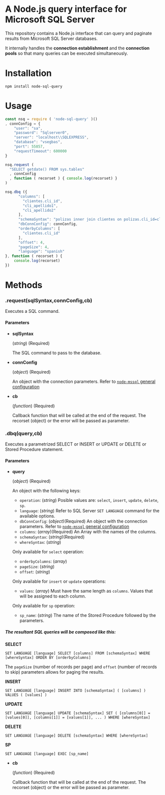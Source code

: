 # A Node.js query interface for Microsoft SQL Server

This repository contains a Node.js interface that can query and paginate results from Microsoft SQL Server databases.

It internally handles the **connection establishment** and the **connection pools** so that many queries can be executed simultaneously.

# Installation

```
npm install node-sql-query
```

# Usage

```js
const nsq = require ( 'node-sql-query' )()
, connConfig = {
    "user": "sa",
    "password": "Sqlserver0",
    "server": "localhost\\SQLEXPRESS",
    "database": "vsegbas",
    "port": 55857,
    "requestTimeout": 600000
}

nsq.request ( 
  "SELECT getdate() FROM sys.tables"
  , connConfig
  , function ( recorset ) { console.log(recorset) }
)

nsq.dbq ({
      "columns": [
        "clientes.cli_id",
        "cli_apellido1",
        "cli_apellido2"
      ],
      "schemaSyntax": "polizas inner join clientes on polizas.cli_id=clientes.cli_id",
      "dbConnConfig": connConfig,
      "orderbyColumns": [
        "clientes.cli_id"
      ],
      "offset": 4,
      "pageSize": 4,
      "language": "spanish"
}, function ( recorset ) { 
    console.log(recorset) 
})
```

# Methods

### .request(**sqlSyntax**,**connConfig**,**cb**)

Executes a SQL command.

#### Parameters

* **sqlSyntax**

  (*string*) (Required)

  The SQL command to pass to the database.

* **connConfig**

  (*object*) (Required)

  An object with the connection parameters. Refer to [`node-mssql` general configuration](https://github.com/patriksimek/node-mssql#general-same-for-all-drivers)

* **cb**

  (*function*) (Required)

  Callback function that will be called at the end of the request. The recorset (object) or the error will be passed as parameter.


### .dbq(**query**,**cb**)

Executes a parametrized SELECT or INSERT or UPDATE or DELETE or Stored Procedure statement.

#### Parameters

* **query**

  (*object*) (Required)

  An object with the following keys:

  - `operation`: (*string*) Posible values are: `select`, `insert`, `update`, `delete`, `sp`.
  - `language`: (*string*) Refer to SQL Server `SET LANGUAGE` command for the available options.
  - `dbConnConfig`: (*object*)(Required) An object with the connection parameters. Refer to [`node-mssql` general configuration](https://github.com/patriksimek/node-mssql#general-same-for-all-drivers)
  - `columns`: (*array*)(Required) An Array with the names of the columns.
  - `schemaSyntax`: (*string*)(Required)
  - `whereSyntax`: (*string*)


  Only available for `select` operation:

  - `orderbyColumns`: (*array*)
  - `pageSize`: (*string*)
  - `offset`: (*string*)


  Only available for `insert` or `update` operations:

  - `values`: (*array*) Must have the same length as `columns`. Values that will be assigned to each column.
  

  Only available for `sp` operation:

  - `sp_name`: (*string*) The name of the Stored Procedure followed by the parameters.


##### The resultant SQL queries will be composed like this:

  **SELECT**

  `SET LANGUAGE [language] SELECT [columns] FROM [schemaSyntax] WHERE [whereSyntax] ORDER BY [orderbyColumns]`

  The `pageSize` (number of records per page) and `offset` (number of records to skip) parameters allows for paging the results.

  **INSERT**

  `SET LANGUAGE [language] INSERT INTO [schemaSyntax] ( [columns] ) VALUES ( [values] )`

  **UPDATE**

  `SET LANGUAGE [language] UPDATE [schemaSyntax] SET ( [columns[0]] = [values[0]], [columns[1]] = [values[1]], ... ) WHERE [whereSyntax]`

  **DELETE**

  `SET LANGUAGE [language] DELETE [schemaSyntax] WHERE [whereSyntax]`

  **SP**

  `SET LANGUAGE [language] EXEC [sp_name]`


* **cb**

  (*function*) (Required)

  Callback function that will be called at the end of the request. The recorset (object) or the error will be passed as parameter.


